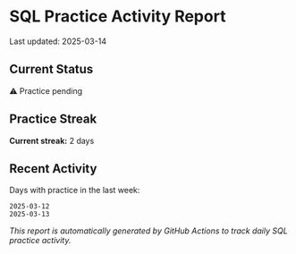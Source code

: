 # SQL Practice Activity Report

Last updated: 2025-03-14

## Current Status

⚠️ Practice pending

## Practice Streak

**Current streak:** 2 days

## Recent Activity

Days with practice in the last week:

```
2025-03-12
2025-03-13
```

*This report is automatically generated by GitHub Actions to track daily SQL practice activity.*
